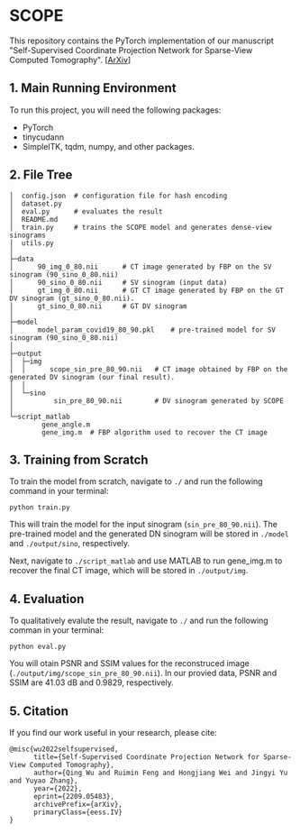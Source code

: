 # SCOPE

This repository contains the PyTorch implementation of our manuscript "Self-Supervised Coordinate Projection Network for Sparse-View Computed Tomography". [[ArXiv](https://arxiv.org/abs/2209.05483)]

## 1.  Main Running Environment

To run this project, you will need the following packages:
- PyTorch
- tinycudann
- SimpleITK, tqdm, numpy, and other packages.

## 2. File Tree

```text
│  config.json	# configuration file for hash encoding
│  dataset.py
│  eval.py		# evaluates the result
│  README.md
│  train.py		# trains the SCOPE model and generates dense-view sinograms
│  utils.py
│
├─data
│      90_img_0_80.nii		# CT image generated by FBP on the SV sinogram (90_sino_0_80.nii)
│      90_sino_0_80.nii		# SV sinogram (input data)
│      gt_img_0_80.nii		# GT CT image generated by FBP on the GT DV sinogram (gt_sino_0_80.nii).
│      gt_sino_0_80.nii		# GT DV sinogram
│
├─model
│      model_param_covid19_80_90.pkl	# pre-trained model for SV sinogram (90_sino_0_80.nii)
│
├─output
│  ├─img
│  │      scope_sin_pre_80_90.nii	# CT image obtained by FBP on the generated DV sinogram (our final result).
│  │
│  └─sino
│          sin_pre_80_90.nii		# DV sinogram generated by SCOPE
│
└─script_matlab
        gene_angle.m
        gene_img.m	# FBP algorithm used to recover the CT image
```

## 3. Training from Scratch

To train the model from scratch, navigate to `./` and run the following command in your terminal:
```shell
python train.py
```
This will train the model for the input sinogram (`sin_pre_80_90.nii`). The pre-trained model and the generated DN sinogram will be stored in `./model` and `./output/sino`, respectively. 

Next, navigate to `./script_matlab` and use MATLAB to run gene_img.m to recover the final CT image, which will be stored in `./output/img`.

## 4. Evaluation

To qualitatively evalute the result, navigate to `./` and run the following comman in your terminal:
```shell
python eval.py
```
You will otain PSNR and SSIM values for the reconstruced image (`./output/img/scope_sin_pre_80_90.nii`). In our provied data, PSNR and SSIM are 41.03 dB and 0.9829, respectively.

## 5. Citation

If you find our work useful in your research, please cite:

```
@misc{wu2022selfsupervised,
      title={Self-Supervised Coordinate Projection Network for Sparse-View Computed Tomography}, 
      author={Qing Wu and Ruimin Feng and Hongjiang Wei and Jingyi Yu and Yuyao Zhang},
      year={2022},
      eprint={2209.05483},
      archivePrefix={arXiv},
      primaryClass={eess.IV}
}
```
